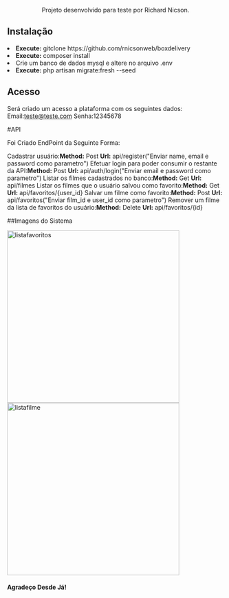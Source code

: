 <p align="center">Projeto desenvolvido para teste por Richard Nicson.</p>

## Instalação

<li><b>Execute:</b> gitclone https://github.com/rnicsonweb/boxdelivery</li>
<li><b>Execute:</b> composer install</li>
<li>Crie um banco de dados mysql e altere no arquivo .env</li>
<li><b>Execute:</b> php artisan migrate:fresh --seed</li>


## Acesso

Será criado um acesso a plataforma com os seguintes dados:
Email:teste@teste.com 
Senha:12345678


#API

Foi Criado EndPoint da Seguinte Forma:

Cadastrar usuário:<b>Method:</b> Post <b>Url:</b> api/register("Enviar name, email e password como parametro")
Efetuar login para poder consumir o restante da API:<b>Method:</b> Post <b>Url:</b> api/auth/login("Enviar email e password como parametro")
Listar os filmes cadastrados no banco:<b>Method:</b> Get <b>Url:</b>  api/filmes
Listar os filmes que o usuário salvou como favorito:<b>Method:</b> Get <b>Url:</b> api/favoritos/{user_id}
Salvar um filme como favorito:<b>Method:</b> Post <b>Url:</b>  api/favoritos("Enviar film_id e user_id como parametro")
Remover um filme da lista de favoritos do usuário:<b>Method:</b> Delete <b>Url:</b> api/favoritos/{id}

##Imagens do Sistema

<a href="https://ibb.co/yhWq1MG"><img src="https://i.ibb.co/vsZkGrg/listafavoritos.jpg" alt="listafavoritos" width="400" border="0"></a>
<a href="https://ibb.co/zmXwvRn"><img src="https://i.ibb.co/sgKrYwm/listafilme.jpg" alt="listafilme" width="400" border="0"></a>



<h4>Agradeço Desde Já!</h4>